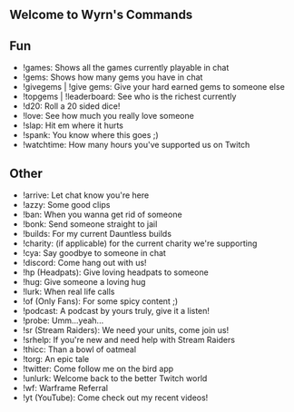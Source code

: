 ## Welcome to Wyrn's Commands

## Fun

- !games: Shows all the games currently playable in chat
- !gems: Shows how many gems you have in chat
- !givegems | !give gems: Give your hard earned gems to someone else
- !topgems | !leaderboard: See who is the richest currently
- !d20: Roll a 20 sided dice!
- !love: See how much you really love someone
- !slap: Hit em where it hurts
- !spank: You know where this goes ;)
- !watchtime: How many hours you've supported us on Twitch

## Other

- !arrive: Let chat know you're here
- !azzy: Some good clips
- !ban: When you wanna get rid of someone
- !bonk: Send someone straight to jail
- !builds: For my current Dauntless builds
- !charity: (if applicable) for the current charity we're supporting
- !cya: Say goodbye to someone in chat
- !discord: Come hang out with us!
- !hp (Headpats): Give loving headpats to someone
- !hug: Give someone a loving hug
- !lurk: When real life calls
- !of (Only Fans): For some spicy content ;)
- !podcast: A podcast by yours truly, give it a listen!
- !probe: Umm...yeah...
- !sr (Stream Raiders): We need your units, come join us!
- !srhelp: If you're new and need help with Stream Raiders
- !thicc: Than a bowl of oatmeal
- !torg: An epic tale 
- !twitter: Come follow me on the bird app
- !unlurk: Welcome back to the better Twitch world
- !wf: Warframe Referral
- !yt (YouTube): Come check out my recent videos!

```markdown
